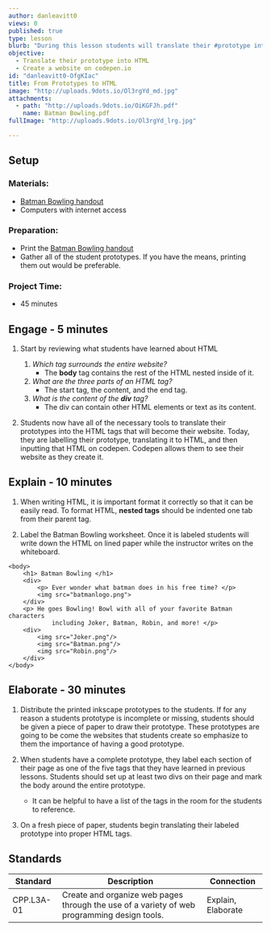 ```yaml
---
author: danleavitt0
views: 0
published: true
type: lesson
blurb: "During this lesson students will translate their #prototype into #HTML and learn how to use #codepen to create their #websites."
objective: 
  - Translate their prototype into HTML
  - Create a website on codepen.io
id: "danleavitt0-OfgKIac"
title: From Prototypes to HTML
image: "http://uploads.9dots.io/Ol3rgYd_md.jpg"
attachments: 
  - path: "http://uploads.9dots.io/OiKGFJh.pdf"
    name: Batman Bowling.pdf
fullImage: "http://uploads.9dots.io/Ol3rgYd_lrg.jpg"

---
```


## Setup

### Materials:

- [Batman Bowling handout](http://uploads.9dots.io/OiKGFJh.pdf)
- Computers with internet access

### Preparation:

- Print the [Batman Bowling handout](http://uploads.9dots.io/OiKGFJh.pdf)
- Gather all of the student prototypes. If you have the means, printing them out would be preferable.

### Project Time:

- 45 minutes

## Engage - 5 minutes

1. Start by reviewing what students have learned about HTML
	1. _Which tag surrounds the entire website?_
		- The **body** tag contains the rest of the HTML nested inside of it.
    2. _What are the three parts of an HTML tag?_
		- The start tag, the content, and the end tag.
    3. _What is the content of the **div** tag?_
		- The div can contain other HTML elements or text as its content.

2. Students now have all of the necessary tools to translate their prototypes into the HTML tags that will become their website. Today, they are labelling their prototype, translating it to HTML, and then inputting that HTML on codepen. Codepen allows them to see their website as they create it.

## Explain - 10 minutes

1. When writing HTML, it is important format it correctly so that it can be easily read. To format HTML, **nested tags** should be indented one tab from their parent tag.

2. Label the Batman Bowling worksheet. Once it is labeled students will write down the HTML on lined paper while the instructor writes on the whiteboard. 
```
<body>
	<h1> Batman Bowling </h1>
    <div>
    	<p> Ever wonder what batman does in his free time? </p>
    	<img src="batmanlogo.png">
    </div>
    <p> He goes Bowling! Bowl with all of your favorite Batman characters
    		including Joker, Batman, Robin, and more! </p>
    <div>
    	<img src="Joker.png"/>
        <img src="Batman.png"/>
        <img src="Robin.png"/>
	</div>
</body>
```

## Elaborate - 30 minutes

1. Distribute the printed inkscape prototypes to the students.  If for any reason a students prototype is incomplete or missing, students should be given a piece of paper to draw their prototype. These prototypes are going to be come the websites that students create so emphasize to them the importance of having a good prototype.

2. When students have a complete prototype, they label each section of their page as one of the five tags that they have learned in previous lessons. Students should set up at least two divs on their page and mark the body around the entire prototype.
	- It can be helpful to have a list of the tags in the room for the students to reference.

3. On a fresh piece of paper, students begin translating their labeled prototype into proper HTML tags.

## Standards

Standard | Description | Connection
-------- | ----------- | ----------
CPP.L3A-01 | Create and organize web pages through the use of a variety of web programming design tools. | Explain, Elaborate
